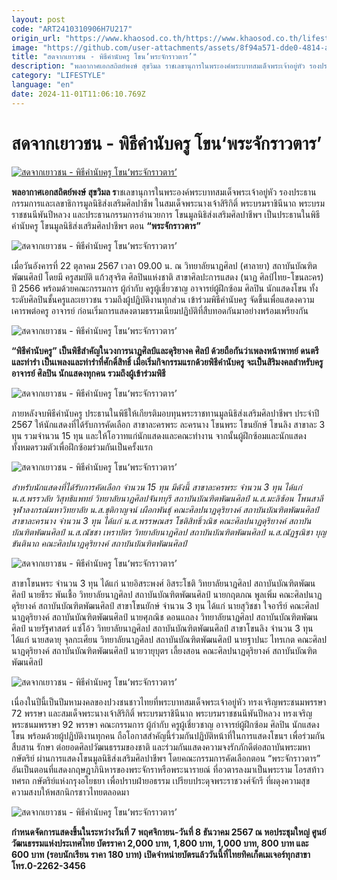 ```yaml
---
layout: post
code: "ART2410310906H7U217"
origin_url: "https://www.khaosod.co.th/https://www.khaosod.co.th/lifestyle/news_9478058"
image: "https://github.com/user-attachments/assets/8f94a571-dde0-4814-a650-f159120d1f35"
title: "สดจากเยาวชน - พิธีคำนับครู โขน‘พระจักราวตาร’"
description: "พลอากาศเอกสถิตย์พงษ์ สุขวิมล ราชเลขานุการในพระองค์พระบาทสมเด็จพระเจ้าอยู่หัว รองประธานกรรมการและเลขาธิการมูลนิธิส่งเสริมศิลปาชีพ ในสมเด็จพระนางเจ้าสิริกิติ์"
category: "LIFESTYLE"
language: "en"
date: 2024-11-01T11:06:10.769Z
---
```


# สดจากเยาวชน - พิธีคำนับครู โขน‘พระจักราวตาร’

[![สดจากเยาวชน - พิธีคำนับครู โขน‘พระจักราวตาร’](https://www.khaosod.co.th/wpapp/uploads/2024/10/03khon.jpg "สดจากเยาวชน - พิธีคำนับครู โขน‘พระจักราวตาร’")](https://www.khaosod.co.th/wpapp/uploads/2024/10/03khon.jpg)

**พลอากาศเอกสถิตย์พงษ์ สุขวิมล ร**าชเลขานุการในพระองค์พระบาทสมเด็จพระเจ้าอยู่หัว รองประธานกรรมการและเลขาธิการมูลนิธิส่งเสริมศิลปาชีพ ในสมเด็จพระนางเจ้าสิริกิติ์ พระบรมราชินีนาถ พระบรมราชชนนีพันปีหลวง และประธานกรรมการอำนวยการ โขนมูลนิธิส่งเสริมศิลปาชีพฯ เป็นประธานในพิธีคำนับครู โขนมูลนิธิส่งเสริมศิลปาชีพฯ ตอน **“พระจักราวตาร”**

![สดจากเยาวชน - พิธีคำนับครู โขน‘พระจักราวตาร’](https://www.khaosod.co.th/wpapp/uploads/2024/10/khon2.jpg)

เมื่อวันอังคารที่ 22 ตุลาคม 2567 เวลา 09.00 น. ณ วิทยาลัยนาฏศิลป (ศาลายา) สถาบันบัณฑิตพัฒนศิลป์ โดยมี ครูสมบัติ แก้วสุจริต ศิลปินแห่งชาติ สาขาศิลปะการแสดง (นาฏ ศิลป์ไทย-โขนละคร) ปี 2566 พร้อมด้วยคณะกรรมการ ผู้กำกับ ครูผู้เชี่ยวชาญ อาจารย์ผู้ฝึกซ้อม ศิลปิน นักแสดงโขน ทั้งระดับศิลปินชั้นครูและเยาวชน รวมถึงผู้ปฏิบัติงานทุกส่วน เข้าร่วมพิธีคำนับครู จัดขึ้นเพื่อแสดงความเคารพต่อครู อาจารย์ ก่อนเริ่มการแสดงตามธรรมเนียมปฏิบัติที่สืบทอดกันมาอย่างพร้อมเพรียงกัน

![สดจากเยาวชน - พิธีคำนับครู โขน‘พระจักราวตาร’](https://www.khaosod.co.th/wpapp/uploads/2024/10/khon7.jpg)

**“พิธีคำนับครู” เป็นพิธีสำคัญในวงการนาฏศิลป์และดุริยางค ศิลป์ ด้วยถือกันว่าเพลงหน้าพาทย์ ดนตรี และท่ารำ เป็นเพลงและท่ารำที่ศักดิ์สิทธิ์ เมื่อเริ่มกิจกรรมแรกด้วยพิธีคำนับครู จะเป็นสิริมงคลสำหรับครูอาจารย์ ศิลปิน นักแสดงทุกคน รวมถึงผู้เข้าร่วมพิธี**

![สดจากเยาวชน - พิธีคำนับครู โขน‘พระจักราวตาร’](https://www.khaosod.co.th/wpapp/uploads/2024/10/khon1.jpg)

ภายหลังจบพิธีคำนับครู ประธานในพิธีให้เกียรติมอบทุนพระราชทานมูลนิธิส่งเสริมศิลปาชีพฯ ประจำปี 2567 ให้นักแสดงที่ได้รับการคัดเลือก สาขาละครพระ ละครนาง โขนพระ โขนยักษ์ โขนลิง สาขาละ 3 ทุน รวมจำนวน 15 ทุน และให้โอวาทแก่นักแสดงและคณะทำงาน จากนั้นผู้ฝึกซ้อมและนักแสดงทั้งหมดรวมตัวเพื่อฝึกซ้อมร่วมกันเป็นครั้งแรก

![สดจากเยาวชน - พิธีคำนับครู โขน‘พระจักราวตาร’](https://www.khaosod.co.th/wpapp/uploads/2024/10/khon8.jpg)

_สำหรับนักแสดงที่ได้รับการคัดเลือก จำนวน 15 ทุน มีดังนี้ สาขาละครพระ จำนวน 3 ทุน ได้แก่ น.ส.พรรวลัย วิสุทธิแพทย์ วิทยาลัยนาฏศิลปจันทบุรี สถาบันบัณฑิตพัฒนศิลป์ น.ส.มะลิซ้อน โพนสาลี จุฬาลงกรณ์มหาวิทยาลัย น.ส.ชุติกาญจน์ เผือกพันธุ์ คณะศิลปนาฏดุริยางค์ สถาบันบัณฑิตพัฒนศิลป์ สาขาละครนาง จำนวน 3 ทุน ได้แก่ น.ส.พรรษณสร โชติสิทธิ์วณิช คณะศิลปนาฏดุริยางค์ สถาบันบัณฑิตพัฒนศิลป์ น.ส.ณัชชา เหราบัตร วิทยาลัยนาฏศิลป สถาบันบัณฑิตพัฒนศิลป์ น.ส.ณัฏฐณิชา บุญขันตินาถ คณะศิลปนาฏดุริยางค์ สถาบันบัณฑิตพัฒนศิลป์_

![สดจากเยาวชน - พิธีคำนับครู โขน‘พระจักราวตาร’](https://www.khaosod.co.th/wpapp/uploads/2024/10/khon4.jpg)

สาขาโขนพระ จำนวน 3 ทุน ได้แก่ นายอิสระพงศ์ อิสระโชติ วิทยาลัยนาฏศิลป สถาบันบัณฑิตพัฒนศิลป์ นายธีระ พันเชื้อ วิทยาลัยนาฏศิลป สถาบันบัณฑิตพัฒนศิลป์ นายกฤตภณ พูลเพิ่ม คณะศิลปนาฏดุริยางค์ สถาบันบัณฑิตพัฒนศิลป์ สาขาโขนยักษ์ จำนวน 3 ทุน ได้แก่ นายสุวิชชา ใจอารีย์ คณะศิลปนาฏดุริยางค์ สถาบันบัณฑิตพัฒนศิลป์ นายศุภณิช ดอนแถลง วิทยาลัยนาฏศิลป สถาบันบัณฑิตพัฒนศิลป์ นายรัฐศาสตร์ แซ่โอ้ว วิทยาลัยนาฏศิลป สถาบันบัณฑิตพัฒนศิลป์ สาขาโขนลิง จำนวน 3 ทุน ได้แก่ นายสดายุ จุลกะเศียน วิทยาลัยนาฏศิลป สถาบันบัณฑิตพัฒนศิลป์ นายฐาปนะ ไทรเกต คณะศิลปนาฏดุริยางค์ สถาบันบัณฑิตพัฒนศิลป์ นายวายุบุตร เลี้ยงสอน คณะศิลปนาฏดุริยางค์ สถาบันบัณฑิตพัฒนศิลป์

![สดจากเยาวชน - พิธีคำนับครู โขน‘พระจักราวตาร’](https://www.khaosod.co.th/wpapp/uploads/2024/10/khon5.jpg)

เนื่องในปีนี้เป็นปีมหามงคลของปวงชนชาวไทยที่พระบาทสมเด็จพระเจ้าอยู่หัว ทรงเจริญพระชนมพรรษา 72 พรรษา และสมเด็จพระนางเจ้าสิริกิติ์ พระบรมราชินีนาถ พระบรมราชชนนีพันปีหลวง ทรงเจริญพระชนมพรรษา 92 พรรษา คณะกรรมการ ผู้กำกับ ครูผู้เชี่ยวชาญ อาจารย์ผู้ฝึกซ้อม ศิลปิน นักแสดงโขน พร้อมด้วยผู้ปฏิบัติงานทุกคน ถือโอกาสสำคัญนี้ร่วมกันปฏิบัติหน้าที่ในการแสดงโขนฯ เพื่อร่วมกันสืบสาน รักษา ต่อยอดศิลปวัฒนธรรมของชาติ และร่วมกันแสดงความจงรักภักดีต่อสถาบันพระมหากษัตริย์ ผ่านการแสดงโขนมูลนิธิส่งเสริมศิลปาชีพฯ โดยคณะกรรมการคัดเลือกตอน “พระจักราวตาร” อันเป็นตอนที่แสดงกฤษฎาภินิหารของพระจักราหรือพระนารายณ์ ที่อวตารลงมาเป็นพระราม โอรสท้าวทศรถ กษัตริย์แห่งกรุงอโยธยา เพื่อปราบฝ่ายอธรรม เปรียบประดุจพระราชวงศ์จักรี ที่ผดุงความสุขความสงบให้พสกนิกรชาวไทยตลอดมา

![สดจากเยาวชน - พิธีคำนับครู โขน‘พระจักราวตาร’](https://www.khaosod.co.th/wpapp/uploads/2024/10/khon6.jpg)

**กำหนดจัดการแสดงขึ้นในระหว่างวันที่ 7 พฤศจิกายน-วันที่ 8 ธันวาคม 2567 ณ หอประชุมใหญ่ ศูนย์วัฒนธรรมแห่งประเทศไทย บัตรราคา 2,000 บาท, 1,800 บาท, 1,000 บาท, 800 บาท และ 600 บาท (รอบนักเรียน ราคา 180 บาท) เปิดจำหน่ายบัตรแล้ววันนี้ที่ไทยทิคเก็ตเมเจอร์ทุกสาขา โทร.0-2262-3456**